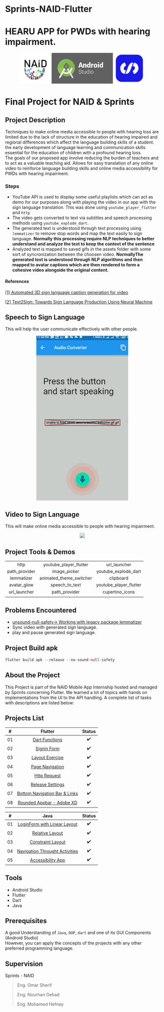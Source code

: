 # Sprints-NAID-Flutter

# HEARU APP for PWDs with hearing impairment.

<p align="center">
  <img src="images/naid.png" width="100" />
  <img src="images/android-studio-logo.png" width="200", height="100" />   
  <img src="images/sprints.png" width="100" />   
</p>
 

# Final Project for NAID \& Sprints


## Project Description 
Techniques to make online media accessible to people with hearing loss are limited due to the
lack of structure in the education of hearing impaired and regional differences which affect the
language building skills of a student.\
the early development of  language learning and communication skills essential for the education of children with a profound hearing loss.\
The goals of our proposed app involve reducing the burden of teachers and to act as a valuable teaching aid. Allows for easy translation of any online video to reinforce language building skills and online media accessibility for PWDs
with hearing impairment.

### Steps

- YouTube API is used to display some useful playlists which can act as demo for our purposes along with playing the video in our app with the sign language translation. This was done using `youtube_player_flutter` and `http`
- The video gets converted to text via subtitles and speech processing methods using `youtube_explode_dart`.
- The generated text is understood through text processing using `lemmatizer` to remove stop words and map the text easily to 
sign language. **Normally this processing require NLP techniques to better understand and analyze the text to keep the context of the sentence**
-  Analyzed text is mapped to saved gifs in the assets folder with some sort of syncronization between the choosen video. **NormallyThe generated text is understood through NLP algorithms and then mapped to avatar captions
which are then rendered to form a cohesive video alongside the original content.**


#### References
[[1] Automated 3D sign language caption generation for video](https://link.springer.com/article/10.1007/s10209-019-00668-9)

[[2] Text2Sign: Towards Sign Language Production Using Neural Machine](https://link.springer.com/article/10.1007/s11263-019-01281-2)







## Speech to Sign Language
 This will help the user communicate effectively with other people. 

<p align="center">
  <img src="images/speechtotext.gif" width="300" />
</p>

## Video to Sign Language
This will make online media accessible to people with hearing impairment.
<p align="center">
  <img src="images/videotosign.gif" width="300" />
</p>




## Project Tools \& Demos

|   |                                  |            |
|:--:|:----------------------------------------------------------------------------------------:|:------------------------:|
|   http |     youtube_player_flutter   |  url_launcher      |
| path_provider    |  image_picker      |    youtube_explode_dart    |
| lemmatizer   |     animated_theme_switcher   |    clipboard    |
| avatar_glow   |   speech_to_text     |    youtube_player_flutter    |
|  url_launcher  |      path_provider  |    cupertino_icons    |
|   |                                  |            |






## Problems Encountered 

- [unsound-null-safety-> Working with legacy package lemmatizer](https://dart.dev/null-safety/unsound-null-safety)
- Sync video with generated sign language.
- play and pause generated sign language.


## Project Build apk 
```dart
flutter build apk --release --no-sound-null-safety
```



## About the Project

This Project is part of the NAID Mobile App Internship hosted and managed by Sprints concerning Flutter. We learned a lot of topics with hands 
on implementations from the UI to the API handling. A complete list of tasks with descriptions are listed below:

## Projects List

|  # |                                      Flutter                               |          Status          |
|:--:|:----------------------------------------------------------------------------------------:|:------------------------:|
| 01 |          [Dart Functions](https://github.com/mohamed-abdelaziz721/flutter/tree/master/projects-readme/dart_functions) |    :heavy_check_mark:    |
| 02 |          [Signin Form](https://github.com/mohamed-abdelaziz721/flutter/tree/master/projects-readme/signin_form)          |    :heavy_check_mark:    |
| 03 |          [Layout Exercise](https://github.com/mohamed-abdelaziz721/flutter/tree/master/projects-readme/layout_exercise)              |    :heavy_check_mark:  
| 04 |          [Page Navigation](https://github.com/mohamed-abdelaziz721/flutter/tree/master/projects-readme/page_navigation)              |   :heavy_check_mark:   |
| 05 |          [Http Request](https://github.com/mohamed-abdelaziz721/flutter/tree/master/projects-readme/http_request)              |   :heavy_check_mark:     |
| 06 |          [Release Settings](https://github.com/mohamed-abdelaziz721/flutter/tree/master/projects-readme/release_settings)              |   :heavy_check_mark:     |
| 07 |          [Bottom Navigation Bar & Links](https://github.com/mohamed-abdelaziz721/flutter/tree/master/projects-readme/bottom_navbar)              |   :heavy_check_mark:     |
| 08 |          [Rounded Appbar - Adobe XD](https://github.com/mohamed-abdelaziz721/flutter/tree/dev/projects-readme/appbar_rounded_adobe_xd)              |   :heavy_check_mark:     |


|  # |                                       Java                                      |          Status          |
|:--:|:----------------------------------------------------------------------------------------:|:------------------------:|
| 01 | [LoginForm  with Linear Layout](https://github.com/mohamed-abdelaziz721/Login-Form) |    :heavy_check_mark:    |
| 02 |          [Relative Layout](https://github.com/mohamed-abdelaziz721/Relative-Layout)          |    :heavy_check_mark:    |
| 03 |          [Constraint Layout](https://github.com/mohamed-abdelaziz721/Constraint-Layout)              |    :heavy_check_mark:    |
| 04 | [Navigation Throught Activities](https://github.com/mohamed-abdelaziz721/Navigation-Throught-Activities)              |    :heavy_check_mark:    |
| 05 | [Accessibility App](https://github.com/mohamed-abdelaziz721/Accessibility-App)              |    :heavy_check_mark:    |



## Tools 
- Android Studio
- Flutter 
- Dart
- Java

## Prerequisites
A good Understanding of `Java`, `OOP`, `dart`  and one of its GUI Components (Android Studio)\
However, you can apply the concepts of the projects with any other preferred programming language.




## Supervision
Sprints - NAID
> Eng. Omar Sherif
> 
> Eng. Nourhan Gehad 
> 
> Eng. Mohamed Hefney 



